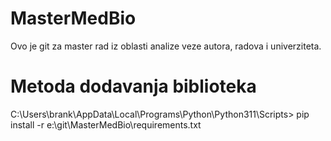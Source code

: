 # MasterMedBio
Ovo je git za master rad iz oblasti analize veze autora, radova i univerziteta.


# Metoda dodavanja biblioteka
C:\Users\brank\AppData\Local\Programs\Python\Python311\Scripts>
pip install -r e:\git\MasterMedBio\requirements.txt